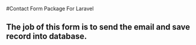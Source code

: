 #Contact Form Package For Laravel

## The job of this form is to send the email and save record into database.